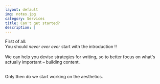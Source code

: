 ```yaml
---
layout: default
img: notes.jpg
category: Services
title: Can't get started?
description: |
---
```

  First of all:<br>
  You should _never ever ever_ start with the introduction !!
  <br><br>
  We can help you devise strategies for writing, so to better focus on what's actually important &ndash; building content.<br><br>
  
  Only then do we start working on the aesthetics.
